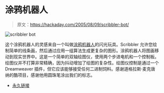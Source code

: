 # 涂鸦机器人

> 原文：<https://hackaday.com/2005/08/09/scribbler-bot/>

![scribbler bot](img/9f7759a5be291a779a114242b5af6725.png)

这个涂鸦机器人的灵感来自一个叫做[涂鸦机器人](http://www.zefrank.com/scribbler)的闪光玩具。Scribbler 允许您绘制简单的线条画，然后通过应用一组算法生成更复杂的图形。涂鸦机器人将图画移动到现实世界中。这是一个简单的双轴绘图仪，使用两个步进电机和一个控制板。绘图仪并不打算非常精确，因为抖动增加了绘图的复杂性。绘图仪控制是通过一个 Dreamweaver 插件，但它应该能够接受任何二进制饲料。感谢道格拉斯·麦克唐纳的酷项目，感谢他用圆珠笔涂出我们的标志。

*   [永久链接](http://www.tek-tonic.com/scribpage.php)